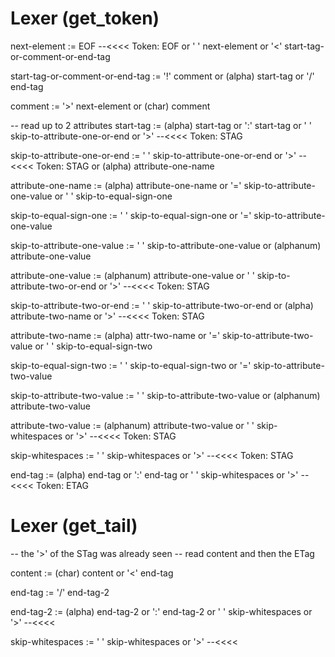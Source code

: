 # Lexer (get_token)

next-element 
  := EOF --<<<< Token: EOF
  or ' ' next-element
  or '<' start-tag-or-comment-or-end-tag


start-tag-or-comment-or-end-tag 
  := '!' comment
  or (alpha) start-tag
  or '/' end-tag


comment
  := '>' next-element
  or (char) comment


-- read up to 2 attributes
start-tag
  := (alpha) start-tag
  or ':' start-tag
  or ' ' skip-to-attribute-one-or-end
  or '>' --<<<< Token: STAG


skip-to-attribute-one-or-end 
  := ' ' skip-to-attribute-one-or-end
  or '>' --<<<< Token: STAG
  or (alpha) attribute-one-name


attribute-one-name
  := (alpha) attribute-one-name
  or '=' skip-to-attribute-one-value
  or ' ' skip-to-equal-sign-one


skip-to-equal-sign-one
  := ' ' skip-to-equal-sign-one
  or '=' skip-to-attribute-one-value


skip-to-attribute-one-value
  := ' ' skip-to-attribute-one-value
  or (alphanum) attribute-one-value


attribute-one-value
  := (alphanum) attribute-one-value
  or ' ' skip-to-attribute-two-or-end
  or '>' --<<<< Token: STAG


skip-to-attribute-two-or-end
  := ' ' skip-to-attribute-two-or-end
  or (alpha) attribute-two-name
  or '>' --<<<< Token: STAG

attribute-two-name
  := (alpha) attr-two-name
  or '=' skip-to-attribute-two-value
  or ' ' skip-to-equal-sign-two


skip-to-equal-sign-two
  := ' ' skip-to-equal-sign-two
  or '=' skip-to-attribute-two-value


skip-to-attribute-two-value
  := ' ' skip-to-attribute-two-value
  or (alphanum) attribute-two-value


attribute-two-value
  := (alphanum) attribute-two-value
  or ' ' skip-whitespaces
  or '>' --<<<< Token: STAG


skip-whitespaces
  := ' ' skip-whitespaces
  or '>' --<<<< Token: STAG 

end-tag
  := (alpha) end-tag
  or ':' end-tag
  or ' ' skip-whitespaces
  or '>' --<<<< Token: ETAG


# Lexer (get_tail)

-- the '>' of the STag was already seen
-- read content and then the ETag

content 
  := (char) content
  or '<' end-tag


end-tag
  := '/' end-tag-2


end-tag-2
  := (alpha) end-tag-2
  or ':' end-tag-2
  or ' ' skip-whitespaces
  or '>' --<<<< 


skip-whitespaces
  := ' ' skip-whitespaces
  or '>' --<<<<